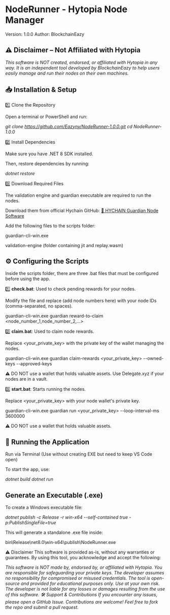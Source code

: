 # NodeRunner - Hytopia Node Manager
Version: 1.0.0
Author: BlockchainEazy

## ⚠️ Disclaimer – Not Affiliated with Hytopia
*This software is NOT created, endorsed, or affiliated with Hytopia in any way.
It is an independent tool developed by BlockchainEazy to help users easily manage and run their nodes on their own machines.*

## 📥 Installation & Setup

1️⃣ Clone the Repository

Open a terminal or PowerShell and run:

*git clone https://github.com/Eazyny/NodeRunner-1.0.0.git
cd NodeRunner-1.0.0*

2️⃣ Install Dependencies

Make sure you have .NET 8 SDK installed.

Then, restore dependencies by running:

*dotnet restore*

3️⃣ Download Required Files

The validation engine and guardian executable are required to run the nodes.

Download them from official Hychain GitHub:
[🔗 HYCHAIN Guardian Node Software](https://github.com/HYCHAIN/guardian-node-software/releases/tag/0.0.1)

Add the following files to the scripts folder:

guardian-cli-win.exe

validation-engine (folder containing jit and replay.wasm)


## ⚙️ Configuring the Scripts
Inside the scripts folder, there are three .bat files that must be configured before using the app.

1️⃣ **check.bat**: Used to check pending rewards for your nodes.

Modify the file and replace (add node numbers here) with your node IDs (comma-separated, no spaces).

guardian-cli-win.exe guardian reward-to-claim <node_number_1,node_number_2,...>


2️⃣ **claim.bat**: Used to claim node rewards.

Replace <your_private_key> with the private key of the wallet managing the nodes.

guardian-cli-win.exe guardian claim-rewards <your_private_key> --owned-keys --approved-keys

⚠️ DO NOT use a wallet that holds valuable assets. Use Delegate.xyz if your nodes are in a vault.


3️⃣ **start.bat**: Starts running the nodes.

Replace <your_private_key> with your node wallet's private key.

guardian-cli-win.exe guardian run <your_private_key> --loop-interval-ms 3600000

⚠️ DO NOT use a wallet that holds valuable assets.


## 🚀 Running the Application

Run via Terminal (Use without creating EXE but need to keep VS Code open)

To start the app, use:

*dotnet build*
*dotnet run*

## Generate an Executable (.exe)

To create a Windows executable file:

*dotnet publish -c Release -r win-x64 --self-contained true -p:PublishSingleFile=true*

This will generate a standalone .exe file inside:

bin\Release\net8.0\win-x64\publish\NodeRunner.exe


⚠️ Disclaimer
This software is provided as-is, without any warranties or guarantees. By using this tool, you acknowledge and accept the following:

*This software is NOT made by, endorsed by, or affiliated with Hytopia.
You are responsible for safeguarding your private keys. The developer assumes no responsibility for compromised or misused credentials.
The tool is open-source and provided for educational purposes only.
Use at your own risk. The developer is not liable for any losses or damages resulting from the use of this software.
🛠️ Support & Contributions
If you encounter any issues, please open a GitHub Issue.
Contributions are welcome! Feel free to fork the repo and submit a pull request.*
